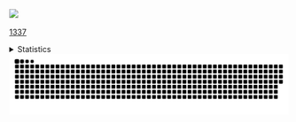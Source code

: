 <img src="https://komarev.com/ghpvc/?username=RadonCoding&label=Visitor%20count&style=for-the-badge&color=FA6B94"/>

[1337](https://radoncoding.github.io/)

<details>
<summary>Statistics</summary>
<div align="center">
  <img src="https://github-readme-stats.vercel.app/api?username=RadonCoding&theme=dracula&show_icons=true&hide_border=true&count_private=true" style="width: 25rem;"/>
  <img src="https://github-readme-streak-stats.herokuapp.com/?user=RadonCoding&theme=dracula&hide_border=true" style="width: 25rem;"/>
  <img src="https://github-readme-stats.vercel.app/api/top-langs/?username=RadonCoding&theme=dracula&show_icons=true&hide_border=true&layout=compact" style="width: 25rem;"/>
</div>
</details>

<img src="https://raw.githubusercontent.com/RadonCoding/RadonCoding/output/github-contribution-grid-snake-dark.svg#gh-dark-mode-only"/>
